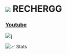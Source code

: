 # ![](https://cdn.discordapp.com/emojis/1021121065990234263.webp?size=96&quality=lossless) **RECHERGG**
  
### [Youtube](https://www.youtube.com/channel/UCk017SA5PcXeyKoVmX8tuRg)
![](https://youtube-stats-card.vercel.app/api?channelid=UCk017SA5PcXeyKoVmX8tuRg&layout=extruded&theme=radical)]

![📈 Stats](https://github-readme-stats.vercel.app/api?username=rechergg&show_icons=true&theme=radical)

